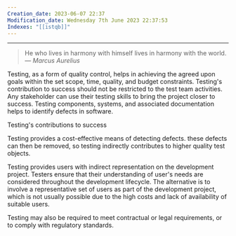 ```yaml
---
Creation_date: 2023-06-07 22:37
Modification_date: Wednesday 7th June 2023 22:37:53
Indexes: "[[istqb]]"
---
```


----


> He who lives in harmony with himself lives in harmony with the world.
> — <cite>Marcus Aurelius</cite>

Testing, as a form of quality control, helps in achieving the agreed upon goals within the set scope, time, quality, and budget constraints. Testing's contribution to success should not be restricted to the test team activities. Any stakeholder can use their testing skills to bring the project closer to success. Testing components, systems, and associated documentation helps to identify defects in software.  

Testing's contributions to success

Testing provides a cost-effective means of detecting defects. these defects can then be removed, so testing indirectly contributes to higher quality test objects.

Testing provides users with indirect representation on the development project. Testers ensure that their understanding of user's needs are considered throughout the development lifecycle. The alternative is to involve a representative set of users as part of the development project, which is not usually possible due to the high costs and lack of availability of suitable users. 

Testing may also be required to meet contractual or legal requirements, or to comply with regulatory standards.